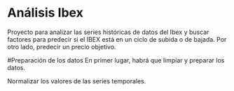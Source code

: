 # Análisis Ibex
Proyecto para analizar las series históricas de datos del Ibex y buscar factores para predecir si el IBEX está en un ciclo de subida o de bajada. Por otro lado, predecir un precio objetivo.


#Preparación de los datos
En primer lugar, habrá que limpiar y preparar los datos. 

Normalizar los valores de las series temporales.
